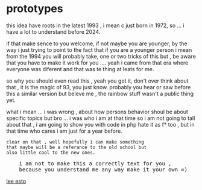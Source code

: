 # prototypes

<p>
    this idea have roots in the latest 1993 , i mean c just born in 1972,
    so ... i have a lot to understand before 2024.
</p>

<p>
     if that make sence to you welcome, if not maybe you are younger,
     by the way i just trying to point to the fact that if you are 
     a younger person i mean from the 1994 you will probably take,
     one or two tricks of this but , be aware that you have to make 
     it work for you .... yeah i came from that era where everyone was
     diferent and that was te thing at leats for me.
</p>

<p>
    so why you should even read this , yeah you got it,
    don't over think about that , it is the magic of 93,
    you just know. probably you hear or saw before this
    a similar version but beleve me , the rainbow stuff 
    wasn't a public thing yet.  
</p>

<p>
 what i mean ... i was wrong , about how persons behavior 
 shoul be about specific topics but bro ... i was who i am at that time
 so i am not going to tall about that , i am going to show you
 with code in php hate it as f* too , but in that time who cares i am just for a year before.
</p>

<p>

    clear on that , well hopefully i can make something 
    that maybe will be a referance to the old school but
    also little cool to the new ones.

</p>

<pre>
    i am not to make this a correctly text for you ,
    because you understand me any way make it your own =)
</pre>

<a href="https://github.com/versoftly/prototypes/blob/main/src/LEEME.md">lee esto</a>